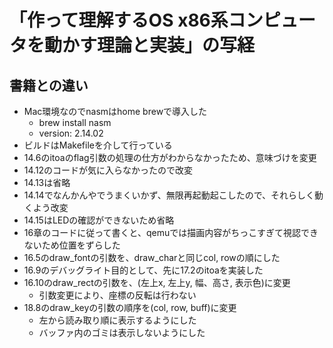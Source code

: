 # 「作って理解するOS x86系コンピュータを動かす理論と実装」の写経

## 書籍との違い

* Mac環境なのでnasmはhome brewで導入した
    * brew install nasm
    * version: 2.14.02
* ビルドはMakefileを介して行っている
* 14.6のitoaのflag引数の処理の仕方がわからなかったため、意味づけを変更
* 14.12のコードが気に入らなかったので改変
* 14.13は省略
* 14.14でなんかんやでうまくいかず、無限再起動起こしたので、それらしく動くよう改変
* 14.15はLEDの確認ができないため省略
* 16章のコードに従って書くと、qemuでは描画内容がちっこすぎて視認できないため位置をずらした
* 16.5のdraw_fontの引数を、draw_charと同じcol, rowの順にした
* 16.9のデバッグライト目的として、先に17.2のitoaを実装した
* 16.10のdraw_rectの引数を、(左上x, 左上y, 幅、高さ, 表示色)に変更
    * 引数変更により、座標の反転は行わない
* 18.8のdraw_keyの引数の順序を(col, row, buff)に変更
    * 左から読み取り順に表示するようにした
    * バッファ内のゴミは表示しないようにした